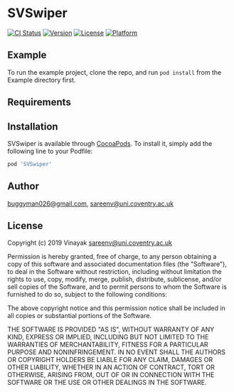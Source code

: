 # SVSwiper

[![CI Status](https://img.shields.io/travis/buggyman026@gmail.com/SVSwiper.svg?style=flat)](https://travis-ci.org/buggyman026@gmail.com/SVSwiper)
[![Version](https://img.shields.io/cocoapods/v/SVSwiper.svg?style=flat)](https://cocoapods.org/pods/SVSwiper)
[![License](https://img.shields.io/cocoapods/l/SVSwiper.svg?style=flat)](https://cocoapods.org/pods/SVSwiper)
[![Platform](https://img.shields.io/cocoapods/p/SVSwiper.svg?style=flat)](https://cocoapods.org/pods/SVSwiper)

## Example

To run the example project, clone the repo, and run `pod install` from the Example directory first.

## Requirements

## Installation

SVSwiper is available through [CocoaPods](https://cocoapods.org). To install
it, simply add the following line to your Podfile:

```ruby
pod 'SVSwiper'
```

## Author

buggyman026@gmail.com, sareenv@uni.coventry.ac.uk

## License


Copyright (c) 2019 Vinayak <sareenv@uni.coventry.ac.uk>

Permission is hereby granted, free of charge, to any person obtaining a copy
of this software and associated documentation files (the "Software"), to deal
in the Software without restriction, including without limitation the rights
to use, copy, modify, merge, publish, distribute, sublicense, and/or sell
copies of the Software, and to permit persons to whom the Software is
furnished to do so, subject to the following conditions:

The above copyright notice and this permission notice shall be included in
all copies or substantial portions of the Software.

THE SOFTWARE IS PROVIDED "AS IS", WITHOUT WARRANTY OF ANY KIND, EXPRESS OR
IMPLIED, INCLUDING BUT NOT LIMITED TO THE WARRANTIES OF MERCHANTABILITY,
FITNESS FOR A PARTICULAR PURPOSE AND NONINFRINGEMENT. IN NO EVENT SHALL THE
AUTHORS OR COPYRIGHT HOLDERS BE LIABLE FOR ANY CLAIM, DAMAGES OR OTHER
LIABILITY, WHETHER IN AN ACTION OF CONTRACT, TORT OR OTHERWISE, ARISING FROM,
OUT OF OR IN CONNECTION WITH THE SOFTWARE OR THE USE OR OTHER DEALINGS IN
THE SOFTWARE.

